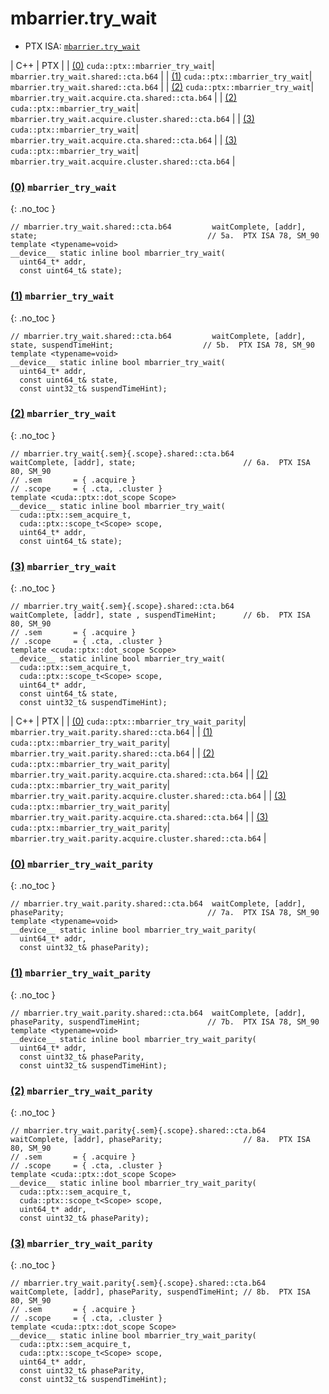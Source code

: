 # mbarrier.try_wait

- PTX ISA: [`mbarrier.try_wait`](https://docs.nvidia.com/cuda/parallel-thread-execution/index.html#parallel-synchronization-and-communication-instructions-mbarrier-test-wait-mbarrier-try-wait)

| C++ | PTX |
| [(0)](#0-mbarrier_try_wait) `cuda::ptx::mbarrier_try_wait`| `mbarrier.try_wait.shared::cta.b64` |
| [(1)](#1-mbarrier_try_wait) `cuda::ptx::mbarrier_try_wait`| `mbarrier.try_wait.shared::cta.b64` |
| [(2)](#2-mbarrier_try_wait) `cuda::ptx::mbarrier_try_wait`| `mbarrier.try_wait.acquire.cta.shared::cta.b64` |
| [(2)](#2-mbarrier_try_wait) `cuda::ptx::mbarrier_try_wait`| `mbarrier.try_wait.acquire.cluster.shared::cta.b64` |
| [(3)](#3-mbarrier_try_wait) `cuda::ptx::mbarrier_try_wait`| `mbarrier.try_wait.acquire.cta.shared::cta.b64` |
| [(3)](#3-mbarrier_try_wait) `cuda::ptx::mbarrier_try_wait`| `mbarrier.try_wait.acquire.cluster.shared::cta.b64` |


### [(0)](#0-mbarrier_try_wait) `mbarrier_try_wait`
{: .no_toc }
```cuda
// mbarrier.try_wait.shared::cta.b64         waitComplete, [addr], state;                                      // 5a.  PTX ISA 78, SM_90
template <typename=void>
__device__ static inline bool mbarrier_try_wait(
  uint64_t* addr,
  const uint64_t& state);
```

### [(1)](#1-mbarrier_try_wait) `mbarrier_try_wait`
{: .no_toc }
```cuda
// mbarrier.try_wait.shared::cta.b64         waitComplete, [addr], state, suspendTimeHint;                    // 5b.  PTX ISA 78, SM_90
template <typename=void>
__device__ static inline bool mbarrier_try_wait(
  uint64_t* addr,
  const uint64_t& state,
  const uint32_t& suspendTimeHint);
```

### [(2)](#2-mbarrier_try_wait) `mbarrier_try_wait`
{: .no_toc }
```cuda
// mbarrier.try_wait{.sem}{.scope}.shared::cta.b64         waitComplete, [addr], state;                        // 6a.  PTX ISA 80, SM_90
// .sem       = { .acquire }
// .scope     = { .cta, .cluster }
template <cuda::ptx::dot_scope Scope>
__device__ static inline bool mbarrier_try_wait(
  cuda::ptx::sem_acquire_t,
  cuda::ptx::scope_t<Scope> scope,
  uint64_t* addr,
  const uint64_t& state);
```

### [(3)](#3-mbarrier_try_wait) `mbarrier_try_wait`
{: .no_toc }
```cuda
// mbarrier.try_wait{.sem}{.scope}.shared::cta.b64         waitComplete, [addr], state , suspendTimeHint;      // 6b.  PTX ISA 80, SM_90
// .sem       = { .acquire }
// .scope     = { .cta, .cluster }
template <cuda::ptx::dot_scope Scope>
__device__ static inline bool mbarrier_try_wait(
  cuda::ptx::sem_acquire_t,
  cuda::ptx::scope_t<Scope> scope,
  uint64_t* addr,
  const uint64_t& state,
  const uint32_t& suspendTimeHint);
```

| C++ | PTX |
| [(0)](#0-mbarrier_try_wait_parity) `cuda::ptx::mbarrier_try_wait_parity`| `mbarrier.try_wait.parity.shared::cta.b64` |
| [(1)](#1-mbarrier_try_wait_parity) `cuda::ptx::mbarrier_try_wait_parity`| `mbarrier.try_wait.parity.shared::cta.b64` |
| [(2)](#2-mbarrier_try_wait_parity) `cuda::ptx::mbarrier_try_wait_parity`| `mbarrier.try_wait.parity.acquire.cta.shared::cta.b64` |
| [(2)](#2-mbarrier_try_wait_parity) `cuda::ptx::mbarrier_try_wait_parity`| `mbarrier.try_wait.parity.acquire.cluster.shared::cta.b64` |
| [(3)](#3-mbarrier_try_wait_parity) `cuda::ptx::mbarrier_try_wait_parity`| `mbarrier.try_wait.parity.acquire.cta.shared::cta.b64` |
| [(3)](#3-mbarrier_try_wait_parity) `cuda::ptx::mbarrier_try_wait_parity`| `mbarrier.try_wait.parity.acquire.cluster.shared::cta.b64` |


### [(0)](#0-mbarrier_try_wait_parity) `mbarrier_try_wait_parity`
{: .no_toc }
```cuda
// mbarrier.try_wait.parity.shared::cta.b64  waitComplete, [addr], phaseParity;                                // 7a.  PTX ISA 78, SM_90
template <typename=void>
__device__ static inline bool mbarrier_try_wait_parity(
  uint64_t* addr,
  const uint32_t& phaseParity);
```

### [(1)](#1-mbarrier_try_wait_parity) `mbarrier_try_wait_parity`
{: .no_toc }
```cuda
// mbarrier.try_wait.parity.shared::cta.b64  waitComplete, [addr], phaseParity, suspendTimeHint;               // 7b.  PTX ISA 78, SM_90
template <typename=void>
__device__ static inline bool mbarrier_try_wait_parity(
  uint64_t* addr,
  const uint32_t& phaseParity,
  const uint32_t& suspendTimeHint);
```

### [(2)](#2-mbarrier_try_wait_parity) `mbarrier_try_wait_parity`
{: .no_toc }
```cuda
// mbarrier.try_wait.parity{.sem}{.scope}.shared::cta.b64  waitComplete, [addr], phaseParity;                  // 8a.  PTX ISA 80, SM_90
// .sem       = { .acquire }
// .scope     = { .cta, .cluster }
template <cuda::ptx::dot_scope Scope>
__device__ static inline bool mbarrier_try_wait_parity(
  cuda::ptx::sem_acquire_t,
  cuda::ptx::scope_t<Scope> scope,
  uint64_t* addr,
  const uint32_t& phaseParity);
```

### [(3)](#3-mbarrier_try_wait_parity) `mbarrier_try_wait_parity`
{: .no_toc }
```cuda
// mbarrier.try_wait.parity{.sem}{.scope}.shared::cta.b64  waitComplete, [addr], phaseParity, suspendTimeHint; // 8b.  PTX ISA 80, SM_90
// .sem       = { .acquire }
// .scope     = { .cta, .cluster }
template <cuda::ptx::dot_scope Scope>
__device__ static inline bool mbarrier_try_wait_parity(
  cuda::ptx::sem_acquire_t,
  cuda::ptx::scope_t<Scope> scope,
  uint64_t* addr,
  const uint32_t& phaseParity,
  const uint32_t& suspendTimeHint);
```
